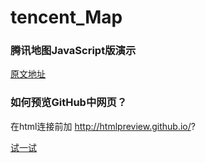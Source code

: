 # tencent_Map

### 腾讯地图JavaScript版演示

[原文地址](http://lbs.qq.com/javascript_v2/demo.html)



### 如何预览GitHub中网页？

在html连接前加
http://htmlpreview.github.io/?

[试一试](http://htmlpreview.github.io/?https://github.com/f981545521/tencent_Map/blob/master/鼠标移动获取中心坐标.html)
